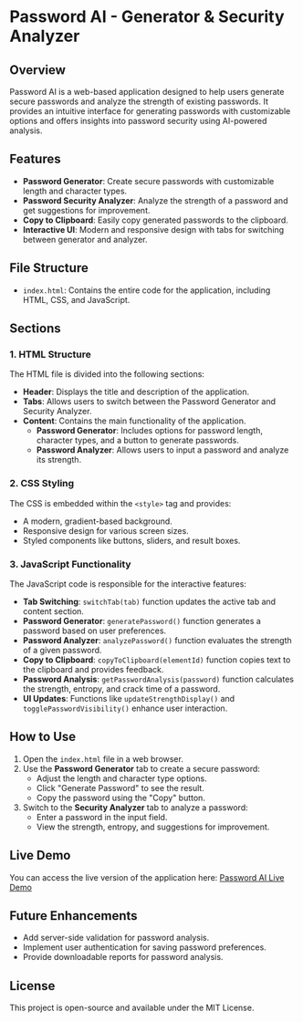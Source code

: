 # Password AI - Generator & Security Analyzer

## Overview
Password AI is a web-based application designed to help users generate secure passwords and analyze the strength of existing passwords. It provides an intuitive interface for generating passwords with customizable options and offers insights into password security using AI-powered analysis.

## Features
- **Password Generator**: Create secure passwords with customizable length and character types.
- **Password Security Analyzer**: Analyze the strength of a password and get suggestions for improvement.
- **Copy to Clipboard**: Easily copy generated passwords to the clipboard.
- **Interactive UI**: Modern and responsive design with tabs for switching between generator and analyzer.

## File Structure
- `index.html`: Contains the entire code for the application, including HTML, CSS, and JavaScript.

## Sections

### 1. **HTML Structure**
The HTML file is divided into the following sections:
- **Header**: Displays the title and description of the application.
- **Tabs**: Allows users to switch between the Password Generator and Security Analyzer.
- **Content**: Contains the main functionality of the application.
  - **Password Generator**: Includes options for password length, character types, and a button to generate passwords.
  - **Password Analyzer**: Allows users to input a password and analyze its strength.

### 2. **CSS Styling**
The CSS is embedded within the `<style>` tag and provides:
- A modern, gradient-based background.
- Responsive design for various screen sizes.
- Styled components like buttons, sliders, and result boxes.

### 3. **JavaScript Functionality**
The JavaScript code is responsible for the interactive features:
- **Tab Switching**: `switchTab(tab)` function updates the active tab and content section.
- **Password Generator**: `generatePassword()` function generates a password based on user preferences.
- **Password Analyzer**: `analyzePassword()` function evaluates the strength of a given password.
- **Copy to Clipboard**: `copyToClipboard(elementId)` function copies text to the clipboard and provides feedback.
- **Password Analysis**: `getPasswordAnalysis(password)` function calculates the strength, entropy, and crack time of a password.
- **UI Updates**: Functions like `updateStrengthDisplay()` and `togglePasswordVisibility()` enhance user interaction.

## How to Use
1. Open the `index.html` file in a web browser.
2. Use the **Password Generator** tab to create a secure password:
   - Adjust the length and character type options.
   - Click "Generate Password" to see the result.
   - Copy the password using the "Copy" button.
3. Switch to the **Security Analyzer** tab to analyze a password:
   - Enter a password in the input field.
   - View the strength, entropy, and suggestions for improvement.

## Live Demo

You can access the live version of the application here: [Password AI Live Demo](https://passaitool-4e9gpwqzu-rahulbedjavalges-projects.vercel.app/)

## Future Enhancements
- Add server-side validation for password analysis.
- Implement user authentication for saving password preferences.
- Provide downloadable reports for password analysis.

## License
This project is open-source and available under the MIT License.
